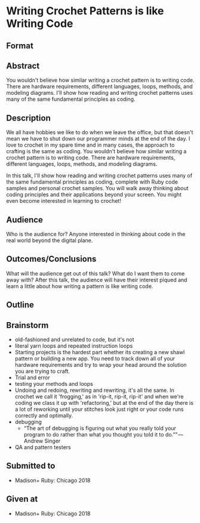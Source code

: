 # Writing Crochet Patterns is like Writing Code

## Format


## Abstract
You wouldn't believe how similar writing a crochet pattern is to writing code. There are hardware requirements, different languages, loops, methods, and modeling diagrams. I'll show how reading and writing crochet patterns uses many of the same fundamental principles as coding.

## Description
We all have hobbies we like to do when we leave the office, but that doesn't mean we have to shut down our programmer minds at the end of the day. I love to crochet in my spare time and in many cases, the approach to crafting is the same as coding. You wouldn't believe how similar writing a crochet pattern is to writing code. There are hardware requirements, different languages, loops, methods, and modeling diagrams.

In this talk, I'll show how reading and writing crochet patterns uses many of the same fundamental principles as coding, complete with Ruby code samples and personal crochet samples. You will walk away thinking about coding principles and their applications beyond your screen. You might even become interested in learning to crochet!

## Audience
Who is the audience for?
Anyone interested in thinking about code in the real world beyond the digital plane.

## Outcomes/Conclusions
What will the audience get out of this talk? What do I want them to come
away with?
After this talk, the audience will have their interest piqued and learn a little about how writing a pattern is like writing code.

## Outline

## Brainstorm
- old-fashioned and unrelated to code, but it's not
- literal yarn loops and repeated instruction loops
- Starting projects is the hardest part whether its creating a new shawl pattern or building a new app. You need to track down all of your hardware requirements and try to wrap your head around the solution you are trying to craft.
- Trial and error
- testing your methods and loops
- Undoing and redoing, rewriting and rewriting, it's all the same. In crochet we call it 'frogging,' as in 'rip-it, rip-it, rip-it' and when we're coding we class it up with 'refactoring,' but at the end of the day there is a lot of reworking until your stitches look just right or your code runs correctly and optimally.
- debugging
  - “The art of debugging is figuring out what you really told your program to do rather than what you thought you told it to do.”” — Andrew Singer
- QA and pattern testers


## Submitted to
- Madison+ Ruby: Chicago 2018


## Given at
- Madison+ Ruby: Chicago 2018
